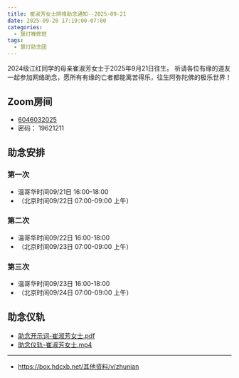 ```yaml
---
title: 崔淑芳女士网络助念通知--2025-09-21
date: 2025-09-20 17:19:00-07:00
categories:
  - 慧灯禅修班
tags:
  - 慧灯助念团
---
```

2024级江红同学的母亲崔淑芳女士于2025年9月21日往生。
祈请各位有缘的道友一起参加网络助念，愿所有有缘的亡者都能离苦得乐，往生阿弥陀佛的极乐世界！

## Zoom房间

- [6046032025](https://zoom.us/j/6046032025?pwd=rp7emFqN8mRFa40nc434qFm9iGbGWl.1)
- 密码： 19621211


## 助念安排
### 第一次
- 温哥华时间09/21日 16:00-18:00
- （北京时间09/22日 07:00-09:00 上午）
### 第二次
- 温哥华时间09/22日 16:00-18:00
- （北京时间09/23日 07:00-09:00 上午）
### 第三次
- 温哥华时间09/23日 16:00-18:00
- （北京时间09/24日 07:00-09:00 上午）

## 助念仪轨

- [助念开示词-崔淑芳女士.pdf](https://s3.ap-northeast-1.wasabisys.com/hdcx/hdv/tmp/助念开示词-崔淑芳女士.pdf)
- [助念仪轨-崔淑芳女士.mp4](https://box.hdcxb.net/其他资料/tmp/zhunian-崔淑芳女士.mp4)
---
- <https://box.hdcxb.net/其他资料/v/zhunian>
